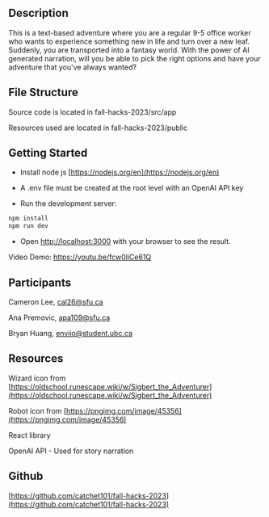 ## Description

This is a text-based adventure where you are a regular 9-5 office worker who wants to experience something new in life and turn over a new leaf. Suddenly, you are transported into a fantasy world. With the power of AI generated narration, will you be able to pick the right options and have your adventure that you've always wanted?

## File Structure

Source code is located in fall-hacks-2023/src/app

Resources used are located in fall-hacks-2023/public

## Getting Started

- Install node js [https://nodejs.org/en](https://nodejs.org/en)

- A .env file must be created at the root level with an OpenAI API key

- Run the development server:

```bash
npm install
npm run dev
```

- Open [http://localhost:3000](http://localhost:3000) with your browser to see the result.

Video Demo: https://youtu.be/fcw0liCe61Q

## Participants

Cameron Lee, cal26@sfu.ca

Ana Premovic, apa109@sfu.ca

Bryan Huang, enviio@student.ubc.ca

## Resources

Wizard icon from [https://oldschool.runescape.wiki/w/Sigbert_the_Adventurer](https://oldschool.runescape.wiki/w/Sigbert_the_Adventurer)

Robot icon from [https://pngimg.com/image/45356](https://pngimg.com/image/45356)

React library

OpenAI API - Used for story narration

## Github

[https://github.com/catchet101/fall-hacks-2023](https://github.com/catchet101/fall-hacks-2023)
